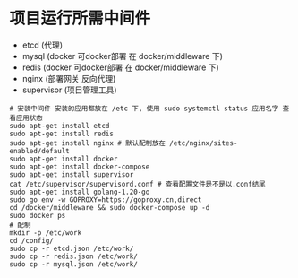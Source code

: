 # 项目运行所需中间件

- etcd (代理)
- mysql (docker 可docker部署 在 docker/middleware 下)
- redis (docker 可docker部署 在 docker/middleware 下)
- nginx (部署网关 反向代理)
- supervisor (项目管理工具)

```shell
# 安装中间件 安装的应用都放在 /etc 下, 使用 sudo systemctl status 应用名字 查看应用状态
sudo apt-get install etcd
sudo apt-get install redis
sudo apt-get install nginx # 默认配制放在 /etc/nginx/sites-enabled/default
sudo apt-get install docker
sudo apt-get install docker-compose
sudo apt-get install supervisor
cat /etc/supervisor/supervisord.conf # 查看配置文件是不是以.conf结尾
sudo apt-get install golang-1.20-go
sudo go env -w GOPROXY=https://goproxy.cn,direct
cd /docker/middleware && sudo docker-compose up -d
sudo docker ps
# 配制
mkdir -p /etc/work
cd /config/
sudo cp -r etcd.json /etc/work/
sudo cp -r redis.json /etc/work/
sudo cp -r mysql.json /etc/work/
```